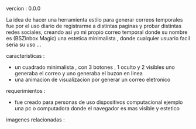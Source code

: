 vercion : 0.0.0

La idea de hacer una herramienta estilo para generar correos temporales fue por el uso 
diario de registrarme a distintas paginas y probar distintas redes sociales,
creando asi yo mi propio correo temporal donde su nombre es (BSZinbox Magic) una estetica minimalista , donde cualquier usuario facil seria su uso ...

caracteristicas :
- un cuadrado minimalista , con 3 botones , 1 oculto y 2 visibles uno generaba el correo y uno generaba el buzon en linea 
- una animacion de visualizacion por generar un correo eletronico 

requerimientos :
- fue creado para personas de uso dispositivos computacional ejemplo una pc o computadora donde el navegador es mas visible y estetico 

imagenes relacionadas :
